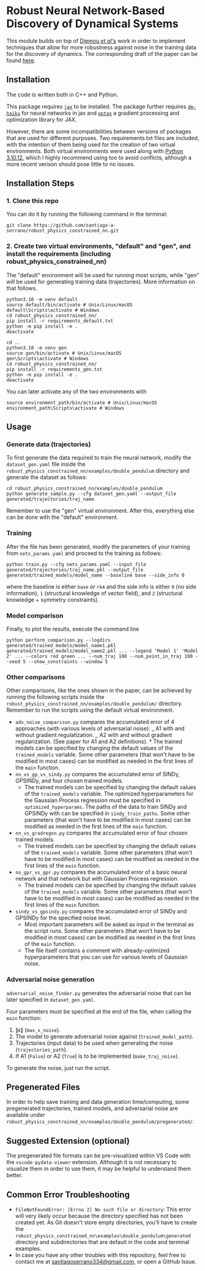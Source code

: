 # Robust Neural Network-Based Discovery of Dynamical Systems

This module builds on top of [Djemou _et al_'s](https://github.com/wuwushrek/physics_constrained_nn) work in order to implement techniques that allow for more robustness against noise in the training data for the discovery of dynamics. The corresponding draft of the paper can be found [here](Paper.pdf).

## Installation

The code is written both in C++ and Python.

This package requires [`jax`](https://github.com/google/jax) to be installed. The package further requires [`dm-haiku`](https://github.com/deepmind/dm-haiku) for neural networks in jax and [`optax`](https://github.com/deepmind/optax) a gradient processing and optimization library for JAX.

However, there are some incompatibilities between versions of packages that are used for different purposes. Two requirements.txt files are included, with the intention of them being used for the creation of two virtual environments. Both virtual environments were used along with [Python 3.10.12](https://www.python.org/ftp/python/3.10.12/Python-3.10.12.tgz), which I highly recommend using too to avoid conflicts, although a more recent verison should pose little to no issues.

## Installation Steps

### 1. Clone this repo

You can do it by running the following command in the terminal:

```
git clone https://github.com/santiago-a-serrano/robust_physics_constrained_nn.git
```

### 2. Create two virtual environments, "default" and "gen", and install the requirements (including robust_physics_constrained_nn)

The "default" environment will be used for running most scripts, while "gen" will be used for generating training data (trajectories). More information on that follows.

```
python3.10 -m venv default
source default/bin/activate # Unix/Linux/macOS
default\Scripts\activate # Windows
cd robust_physics_constrained_nn/
pip install -r requirements_default.txt
python -m pip install -e .
deactivate
```

```
cd ..
python3.10 -m venv gen
source gen/bin/activate # Unix/Linux/macOS
gen\Scripts\activate # Windows
cd robust_physics_constrained_nn/
pip install -r requirements_gen.txt
python -m pip install -e .
deactivate
```

You can later activate any of the two environments with

```
source environment_path/bin/activate # Unix/Linux/macOS
environment_path\Scripts\activate # Windows
```

## Usage

### Generate data (trajectories)

To first generate the data required to train the neural network, modify the `dataset_gen.yaml` file inside the `robust_physics_constrained_nn/examples/double_pendulum` directory and generate the dataset as follows:

```
cd robust_physics_constrained_nn/examples/double_pendulum
python generate_sample.py --cfg dataset_gen.yaml --output_file generated/trajectories/traj_name
```

Remember to use the "gen" virtual environment. After this, everything else can be done with the "default" environment.

### Training

After the file has been generated, modify the parameters of your training from `nets_params.yaml` and proceed to the training as follows:

```
python train.py --cfg nets_params.yaml --input_file generated/trajectories/traj_name.pkl --output_file generated/trained_models/model_name --baseline base --side_info 0
```

where the baseline is either `base` or `rk4` and the side info is either `0` (no side information), `1` (structural knowledge of vector field), and `2` (structural knowledge + symmetry constraints).

### Model comparison

Finally, to plot the results, execute the command line

```
python perform_comparison.py --logdirs generated/trained_models/model_name1.pkl generated/trained_models/model_name2.pkl ... --legend 'Model 1' 'Model 2' ... --colors red green ... --num_traj 100 --num_point_in_traj 100 --seed 5 --show_constraints --window 5
```

### Other comparisons

Other comparisons, like the ones shown in the paper, can be achieved by running the following scripts inside the `robust_physics_constrained_nn/examples/double_pendulum/` directory. Remember to run the scripts using the default virtual environment.

- `adv_noise_comparison.py` compares the accumulated error of 4 approaches (with various levels of adversarial noise):
  _ A1 with and without gradient regulatization.
  _ A2 with and without gradient regularization.
  (See paper for A1 and A2 definitions). \* The trained models can be specified by changing the default values of the `trained_models` variable. Some other parameters (that won't have to be modified in most cases) can be modified as needed in the first lines of the `main` function.
- `nn_vs_gp_vs_sindy.py` compares the accumulated error of SINDy, GPSINDy, and four chosen trained models.
  - The trained models can be specified by changing the default values of the `trained_models` variable. The optimized hyperparameters for the Gaussian Process regression must be specified in `optimized_hyperparams`. The paths of the data to train SINDy and GPSINDy with can be specified in `sindy_train_paths`. Some other parameters (that won't have to be modified in most cases) can be modified as needed in the first lines of the `main` function.
- `nn_vs_gradregnn.py` compares the accumulated error of four chosen trained models.
  - The trained models can be specified by changing the default values of the `trained_models` variable. Some other parameters (that won't have to be modified in most cases) can be modified as needed in the first lines of the `main` function.
- `no_gpr_vs_gpr.py` compares the accumulated error of a basic neural network and that network but with Gaussian Process regression.
  - The trained models can be specified by changing the default values of the `trained_models` variable. Some other parameters (that won't have to be modified in most cases) can be modified as needed in the first lines of the `main` function.
- `sindy_vs_gpsindy.py` compares the accumulated error of SINDy and GPSINDy for the specified noise level.
  - Most important parameters will be asked as input in the terminal as the script runs. Some other parameters (that won't have to be modified in most cases) can be modified as needed in the first lines of the `main` function.
  - The file itself contains a comment with already-optimized hyperparameters that you can use for various levels of Gaussian noise.

### Adversarial noise generation

`adversarial_noise_finder.py` generates the adversarial noise that can be later specified in `dataset_gen.yaml`.

Four parameters must be specified at the end of the file, when calling the `main` function:

1. ∥ϵ∥ (`max_x_noise`).
2. The model to generate adversarial noise against (`trained_model_path`).
3. Trajectories (input data) to be used when generating the noise (`trajectories_path`).
4. If A1 (`False`) or A2 (`True`) is to be implemented (`make_traj_noise`).

To generate the noise, just run the script.

## Pregenerated Files

In order to help save training and data generation time/computing, some pregenerated trajectories, trained models, and adversarial noise are available under `robust_physics_constrained_nn/examples/double_pendulum/pregenerated/`.

## Suggested Extension (optional)

The pregenerated file formats can be pre-visualized within VS Code with the `vscode-pydata-viewer` extension. Although it is not necessary to visualize them in order to use them, it may be helpful to understand them better.

## Common Error Troubleshooting

- ```FileNotFoundError: [Errno 2] No such file or directory```: This error will very likely occur because the directory specified has not been created yet. As Git doesn't store empty directories, you'll have to create the `robust_physics_constrained_nn\examples\double_pendulum\generated` directory and subdirectories that are default in the code and terminal examples.
- In case you have any other troubles with this repository, feel free to contact me at santiagoserrano334@gmail.com, or open a GitHub Issue.
